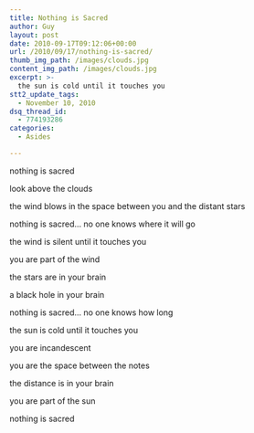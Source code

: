 ```yaml
---
title: Nothing is Sacred
author: Guy
layout: post
date: 2010-09-17T09:12:06+00:00
url: /2010/09/17/nothing-is-sacred/
thumb_img_path: /images/clouds.jpg
content_img_path: /images/clouds.jpg
excerpt: >-
  the sun is cold until it touches you
stt2_update_tags:
  - November 10, 2010
dsq_thread_id:
  - 774193286
categories:
  - Asides

---
```

nothing is sacred

look above the clouds

the wind blows in the space between you and the distant stars

nothing is sacred&#8230; no one knows where it will go

the wind is silent until it touches you

you are part of the wind

the stars are in your brain

a black hole in your brain

nothing is sacred&#8230; no one knows how long

the sun is cold until it touches you

you are incandescent

you are the space between the notes

the distance is in your brain

you are part of the sun

nothing is sacred
